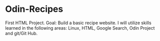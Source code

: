 # Odin-Recipes
First HTML Project.
Goal: Build a basic recipe website.
I will utilize skills learned in the following areas: Linux, HTML, Google Search, Odin Project and git/Git Hub.